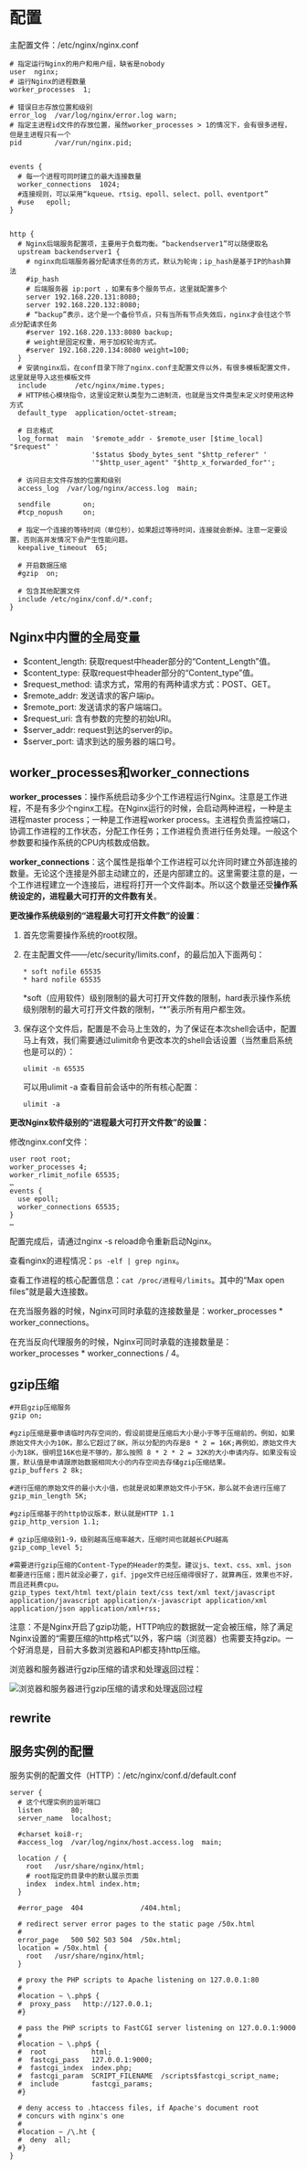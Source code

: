 # 配置

主配置文件：/etc/nginx/nginx.conf

```nginx
# 指定运行Nginx的用户和用户组，缺省是nobody
user  nginx;
# 运行Nginx的进程数量
worker_processes  1;

# 错误日志存放位置和级别
error_log  /var/log/nginx/error.log warn;
# 指定主进程id文件的存放位置，虽然worker_processes > 1的情况下，会有很多进程，但是主进程只有一个
pid        /var/run/nginx.pid;


events {
  # 每一个进程可同时建立的最大连接数量
  worker_connections  1024;
  #连接规则，可以采用“kqueue、rtsig、epoll、select、poll、eventport”
  #use   epoll;
}


http {
  # Nginx后端服务配置项，主要用于负载均衡。“backendserver1”可以随便取名
  upstream backendserver1 {
    # nginx向后端服务器分配请求任务的方式，默认为轮询；ip_hash是基于IP的hash算法
    #ip_hash    
    # 后端服务器 ip:port ，如果有多个服务节点，这里就配置多个
    server 192.168.220.131:8080; 
    server 192.168.220.132:8080;    
    # “backup”表示，这个是一个备份节点，只有当所有节点失效后，nginx才会往这个节点分配请求任务
    #server 192.168.220.133:8080 backup;        
    # weight是固定权重，用于加权轮询方式。
    #server 192.168.220.134:8080 weight=100;    
  }
  # 安装nginx后，在conf目录下除了nginx.conf主配置文件以外，有很多模板配置文件，这里就是导入这些模板文件
  include       /etc/nginx/mime.types;
  # HTTP核心模块指令，这里设定默认类型为二进制流，也就是当文件类型未定义时使用这种方式
  default_type  application/octet-stream;

  # 日志格式
  log_format  main  '$remote_addr - $remote_user [$time_local] "$request" '
                    '$status $body_bytes_sent "$http_referer" '
                    '"$http_user_agent" "$http_x_forwarded_for"';

  # 访问日志文件存放的位置和级别
  access_log  /var/log/nginx/access.log  main;

  sendfile        on;
  #tcp_nopush     on;

  # 指定一个连接的等待时间（单位秒），如果超过等待时间，连接就会断掉。注意一定要设置，否则高并发情况下会产生性能问题。
  keepalive_timeout  65;

  # 开启数据压缩
  #gzip  on;

  # 包含其他配置文件
  include /etc/nginx/conf.d/*.conf;
}
```

## Nginx中内置的全局变量

- $content_length: 获取request中header部分的“Content_Length”值。
- $content_type: 获取request中header部分的“Content_type”值。
- $request_method: 请求方式，常用的有两种请求方式：POST、GET。
- $remote_addr: 发送请求的客户端ip。
- $remote_port: 发送请求的客户端端口。
- $request_uri: 含有参数的完整的初始URI。
- $server_addr: request到达的server的ip。
- $server_port: 请求到达的服务器的端口号。

## worker_processes和worker_connections

**worker_processes**：操作系统启动多少个工作进程运行Nginx。注意是工作进程，不是有多少个nginx工程。在Nginx运行的时候，会启动两种进程，一种是主进程master process；一种是工作进程worker process。主进程负责监控端口，协调工作进程的工作状态，分配工作任务；工作进程负责进行任务处理。一般这个参数要和操作系统的CPU内核数成倍数。

**worker_connections**：这个属性是指单个工作进程可以允许同时建立外部连接的数量。无论这个连接是外部主动建立的，还是内部建立的。这里需要注意的是，一个工作进程建立一个连接后，进程将打开一个文件副本。所以这个数量还受**操作系统设定的，进程最大可打开的文件数有关**。

**更改操作系统级别的“进程最大可打开文件数”的设置**：

1. 首先您需要操作系统的root权限。

2. 在主配置文件——/etc/security/limits.conf，的最后加入下面两句：

   ```
   * soft nofile 65535 
   * hard nofile 65535
   ```

   *soft（应用软件）级别限制的最大可打开文件数的限制，hard表示操作系统级别限制的最大可打开文件数的限制，“\*”表示所有用户都生效。

3. 保存这个文件后，配置是不会马上生效的，为了保证在本次shell会话中，配置马上有效，我们需要通过ulimit命令更改本次的shell会话设置（当然重启系统也是可以的）：

   ```shell
   ulimit -n 65535
   ```

   可以用ulimit -a 查看目前会话中的所有核心配置：

   ```shell
   ulimit -a
   ```

**更改Nginx软件级别的“进程最大可打开文件数”的设置：**

修改nginx.conf文件：

```nginx
user root root; 
worker_processes 4; 
worker_rlimit_nofile 65535;
…
events { 
  use epoll; 
  worker_connections 65535; 
}
…
```

配置完成后，请通过nginx -s reload命令重新启动Nginx。

查看nginx的进程情况：`ps -elf | grep nginx`。

查看工作进程的核心配置信息：`cat /proc/进程号/limits`。其中的“Max open files”就是最大连接数。



在充当服务器的时候，Nginx可同时承载的连接数量是：worker_processes * worker_connections。

在充当反向代理服务的时候，Nginx可同时承载的连接数量是：worker_processes * worker_connections / 4。

## gzip压缩

```nginx
#开启gzip压缩服务
gzip on;

#gzip压缩是要申请临时内存空间的，假设前提是压缩后大小是小于等于压缩前的。例如，如果原始文件大小为10K，那么它超过了8K，所以分配的内存是8 * 2 = 16K;再例如，原始文件大小为18K，很明显16K也是不够的，那么按照 8 * 2 * 2 = 32K的大小申请内存。如果没有设置，默认值是申请跟原始数据相同大小的内存空间去存储gzip压缩结果。 
gzip_buffers 2 8k;

#进行压缩的原始文件的最小大小值，也就是说如果原始文件小于5K，那么就不会进行压缩了 
gzip_min_length 5K;

#gzip压缩基于的http协议版本，默认就是HTTP 1.1 
gzip_http_version 1.1;

# gzip压缩级别1-9，级别越高压缩率越大，压缩时间也就越长CPU越高 
gzip_comp_level 5;

#需要进行gzip压缩的Content-Type的Header的类型。建议js、text、css、xml、json都要进行压缩；图片就没必要了，gif、jpge文件已经压缩得很好了，就算再压，效果也不好，而且还耗费cpu。 
gzip_types text/html text/plain text/css text/xml text/javascript application/javascript application/x-javascript application/xml application/json application/xml+rss;
```

注意：不是Nginx开启了gzip功能，HTTP响应的数据就一定会被压缩，除了满足Nginx设置的“需要压缩的http格式”以外，客户端（浏览器）也需要支持gzip。一个好消息是，目前大多数浏览器和API都支持http压缩。



浏览器和服务器进行gzip压缩的请求和处理返回过程：

![浏览器和服务器进行gzip压缩的请求和处理返回过程](resources/Nginx/浏览器和服务器进行gzip压缩的请求和处理返回过程.jpg)

## rewrite



## 服务实例的配置

服务实例的配置文件（HTTP）：/etc/nginx/conf.d/default.conf

```nginx
server {
  # 这个代理实例的监听端口
  listen       80;
  server_name  localhost;

  #charset koi8-r;
  #access_log  /var/log/nginx/host.access.log  main;

  location / {
    root   /usr/share/nginx/html;
    # root指定的目录中的默认展示页面
    index  index.html index.htm;
  }

  #error_page  404              /404.html;

  # redirect server error pages to the static page /50x.html
  #
  error_page   500 502 503 504  /50x.html;
  location = /50x.html {
    root   /usr/share/nginx/html;
  }

  # proxy the PHP scripts to Apache listening on 127.0.0.1:80
  #
  #location ~ \.php$ {
  #  proxy_pass   http://127.0.0.1;
  #}

  # pass the PHP scripts to FastCGI server listening on 127.0.0.1:9000
  #
  #location ~ \.php$ {
  #  root           html;
  #  fastcgi_pass   127.0.0.1:9000;
  #  fastcgi_index  index.php;
  #  fastcgi_param  SCRIPT_FILENAME  /scripts$fastcgi_script_name;
  #  include        fastcgi_params;
  #}

  # deny access to .htaccess files, if Apache's document root
  # concurs with nginx's one
  #
  #location ~ /\.ht {
  #  deny  all;
  #}
}
```



